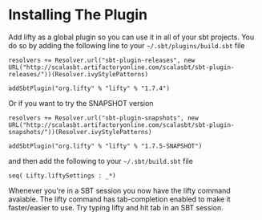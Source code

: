 # Installing The Plugin

Add lifty as a global plugin so you can use it in all of your sbt projects. You do so by adding the following line to your `~/.sbt/plugins/build.sbt` file

    resolvers += Resolver.url("sbt-plugin-releases", new URL("http://scalasbt.artifactoryonline.com/scalasbt/sbt-plugin-releases/"))(Resolver.ivyStylePatterns)
  
    addSbtPlugin("org.lifty" % "lifty" % "1.7.4")

Or if you want to try the SNAPSHOT version    

    resolvers += Resolver.url("sbt-plugin-snapshots", new URL("http://scalasbt.artifactoryonline.com/scalasbt/sbt-plugin-snapshots/"))(Resolver.ivyStylePatterns)
  
    addSbtPlugin("org.lifty" % "lifty" % "1.7.5-SNAPSHOT")

and then add the following to your `~/.sbt/build.sbt` file

    seq( Lifty.liftySettings : _*)

Whenever you're in a SBT session you now have the lifty command avaiable. The lifty command has tab-completion enabled to make it faster/easier to use. Try typing lifty and hit tab in an SBT session.